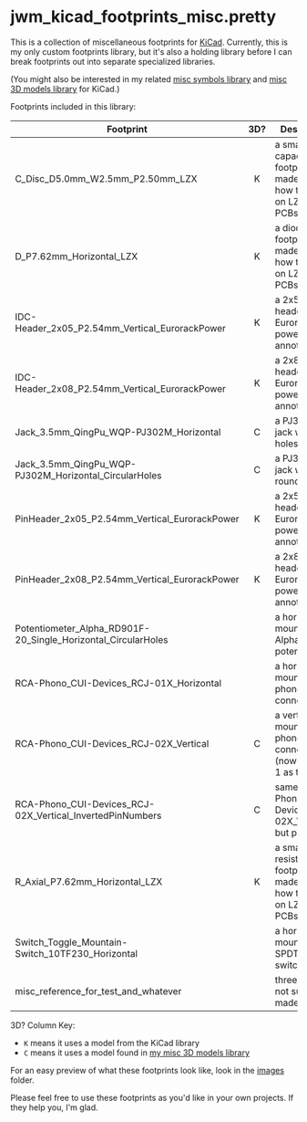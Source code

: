 jwm_kicad_footprints_misc.pretty
================================

This is a collection of miscellaneous footprints for [KiCad](https://kicad-pcb.org). Currently, this is my only custom footprints library, but it's also a holding library before I can break footprints out into separate specialized libraries.

(You might also be interested in my related [misc symbols library](https://github.com/joem/jwm_kicad_symbols_misc) and [misc 3D models library](https://github.com/joem/jwm_kicad_3dmodels_misc.3dshapes) for KiCad.)

Footprints included in this library:

Footprint                                                 | 3D?   | Description
---------                                                 | :---: | -----------
C_Disc_D5.0mm_W2.5mm_P2.50mm_LZX                              | K | a small capacitor footprint made to look how they do on LZX Cadet PCBs
D_P7.62mm_Horizontal_LZX                                      | K | a diode footprint made to look how they do on LZX Cadet PCBs
IDC-Header_2x05_P2.54mm_Vertical_EurorackPower                | K | a 2x5 IDC header with Eurorack power annotations
IDC-Header_2x08_P2.54mm_Vertical_EurorackPower                | K | a 2x8 IDC header with Eurorack power annotations
Jack_3.5mm_QingPu_WQP-PJ302M_Horizontal                       | C | a PJ302M jack with slot holes
Jack_3.5mm_QingPu_WQP-PJ302M_Horizontal_CircularHoles         | C | a PJ302M jack with round holes
PinHeader_2x05_P2.54mm_Vertical_EurorackPower                 | K | a 2x5 pin header with Eurorack power annotations
PinHeader_2x08_P2.54mm_Vertical_EurorackPower                 | K | a 2x8 pin header with Eurorack power annotations
Potentiometer_Alpha_RD901F-20_Single_Horizontal_CircularHoles |   | a horizontally mounted Alpha potentiometer
RCA-Phono_CUI-Devices_RCJ-01X_Horizontal                      |   | a horizontally mounted RCA phone connector
RCA-Phono_CUI-Devices_RCJ-02X_Vertical                        | C | a vertically mounted RCA phono connector (now with pin 1 as tip)
RCA-Phono_CUI-Devices_RCJ-02X_Vertical_InvertedPinNumbers     | C | same as RCA-Phono_CUI-Devices_RCJ-02X_Vertical but pin 2 is tip
R_Axial_P7.62mm_Horizontal_LZX                                | K | a small resistor footprint made to look how they do on LZX Cadet PCBs
Switch_Toggle_Mountain-Switch_10TF230_Horizontal              |   | a horizontally mounted SPDT toggle switch
misc_reference_for_test_and_whatever                          |   | three holes, not sure why I made this

3D? Column Key:

- `K` means it uses a model from the KiCad library
- `C` means it uses a model found in [my misc 3D models library](https://github.com/joem/jwm_kicad_3dmodels_misc.3dshapes)

For an easy preview of what these footprints look like, look in the [images](images/) folder.

Please feel free to use these footprints as you'd like in your own projects. If they help you, I'm glad.

